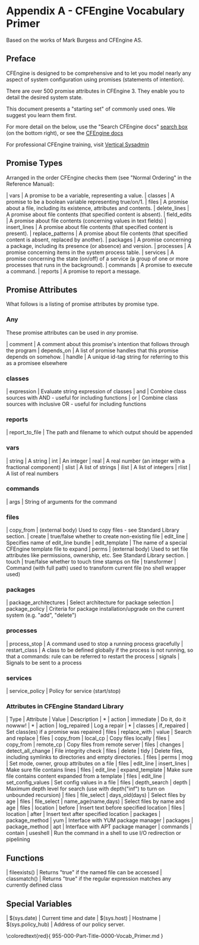 
<!---
Filename: 955-000-Part-Title-0000-Vocab\_Primer.md
-->

# Appendix A - CFEngine Vocabulary Primer	

Based on the works of Mark Burgess and CFEngine AS. 

## Preface
CFEngine is designed to be comprehensive and to let you model
nearly any aspect of system configuration using promises
(statements of intention).

There are over 500 promise attributes in CFEngine 3.
They enable you to detail the desired system state.

This document presents a "starting set" of commonly
used ones. We suggest you learn them first.

For more detail on the below, use the "Search CFEngine docs"
[search box](http://cf-learn.info/) (on the bottom right),
or see the [CFEngine docs](https://cfengine.com/docs/)

For professional CFEngine training, visit [Vertical Sysadmin](http://www.verticalsysadmin.com)

## Promise Types

Arranged in the order CFEngine checks them (see "Normal Ordering" in the Reference Manual): 

| vars    | A promise to be a variable, representing a value.
| classes | A promise to be a boolean variable representing true/on/1.
| files   | A promise about a file, including its existence, attributes and contents.
| delete\_lines   | A promise about file contents (that specified content is absent).
| field\_edits   | A promise about file contents (concerning values in text fields)
| insert\_lines   | A promise about file contents (that specified content is present).
| replace\_patterns   | A promise about file contents (that specified content is absent, replaced by another).
| packages | A promise concerning a package, including its presence (or absence) and version.
| processes | A promise concerning items in the system process table.
| services | A promise concerning the state (on/off) of a service (a group of one or more processes that runs in the background).
| commands | A promise to execute a command.
| reports | A promise to report a message.


## Promise Attributes 


What follows is a listing of promise attributes by promise type.

### Any


These promise attributes can be used in *any* promise.

| comment | A comment about this promise's intention that follows through the program
| depends\_on | A list of promise handles that this promise depends on somehow.
| handle | A unique id-tag string for referring to this as a promisee elsewhere


### classes


| expression | Evaluate string expression of classes
| and        | Combine class sources with AND - useful for including functions
| or         | Combine class sources with inclusive OR - useful for including functions


### reports


| report\_to\_file | The path and filename to which output should be appended

### vars

| string | A string
| int | An integer
| real | A real number (an integer with a fractional component)
| slist | A list of strings
| ilist | A list of integers
| rlist | A list of real numbers


### commands

| args | String of arguments for the command



### files

| copy\_from | (external body) Used to copy files - see Standard Library section.
| create | true/false whether to create non-existing file
| edit\_line | Specifies name of edit\_line bundle
| edit\_template | The name of a special CFEngine template file to expand
| perms | (external body) Used to set file attributes like permissions, ownership, etc.  See Standard Library section.
| touch | true/false whether to touch time stamps on file
| transformer | Command (with full path) used to transform current file (no shell wrapper used)



### packages

| package\_architectures | Select architecture for package selection
| package\_policy | Criteria for package installation/upgrade on the current system (e.g. "add", "delete")

### processes

| process\_stop | A command used to stop a running process gracefully
| restart\_class | A class to be defined globally if the process is not running, so that a commands: rule can be referred to restart the process
| signals | Signals to be sent to a process

### services


| service\_policy | Policy for service (start/stop)


### Attributes in CFEngine Standard Library

| Type | Attribute | Value | Description
| * | action | immediate | Do it, do it nowww!
| * | action | log\_repaired | Log a repair
| * | classes | if\_repaired | Set class(es) if a promise was repaired
| files | replace\_with | value | Search and replace
| files | copy\_from | local\_cp | Copy files locally
| files | copy\_from | remote\_cp | Copy files from remote server
| files | changes | detect\_all\_change | File integrity check
| files | delete | tidy | Delete files, including symlinks to directories and empty directories.
| files | perms | mog | Set mode, owner, group attributes on a file
| files | edit\_line | insert\_lines | Make sure file contains lines
| files | edit\_line | expand\_template | Make sure file contains content expanded from a template
| files | edit\_line | set\_config\_values | Set config values in a file
| files | depth\_search | depth | Maximum depth level for search (use with depth("inf") to turn on unbounded recursion)
| files | file\_select | days\_old(days) | Select files by age 
| files | file\_select | name\_age(name,days) | Select files by name and age 
| files | location | before | Insert text before specified location
| files | location | after | Insert text after specified location
| packages | package\_method | yum | Interface with YUM package manager
| packages | package\_method | apt | Interface with APT package manager
| commands | contain | useshell | Run the command in a shell to use I/O redirection or pipelining


## Functions

| fileexists() | Returns "true" if the named file can be accessed 
| classmatch()  | Returns "true" if the regular expression matches any currently defined class


## Special Variables

| $(sys.date) | Current time and date
| $(sys.host) | Hostname
| $(sys.policy\_hub) | Address of our policy server.

\coloredtext{red}{ 955-000-Part-Title-0000-Vocab\_Primer.md }


